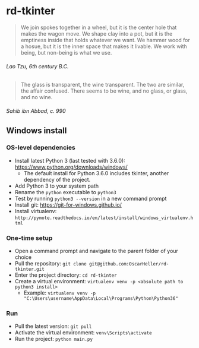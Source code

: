 # rd-tkinter

> We join spokes together in a wheel, but it is the center hole that makes the wagon move. We shape clay into a pot, but it is the emptiness inside that holds whatever we want. We hammer wood for a hosue, but it is the inner space that makes it livable. We work with being, but non-being is what we use.

###### Lao Tzu, 6th century B.C.

> The glass is transparent, the wine transparent. The two are similar, the affair confused. There seems to be wine, and no glass, or glass, and no wine.

###### Sahib ibn Abbad, c. 990

## Windows install

### OS-level dependencies

* Install latest Python 3 (last tested with 3.6.0): https://www.python.org/downloads/windows/ 
  * The default install for Python 3.6.0 includes tkinter, another dependency of the project.
* Add Python 3 to your system path
* Rename the `python` executable to `python3`
* Test by running `python3 --version` in a new command prompt
* Install git: https://git-for-windows.github.io/
* Install virtualenv: `http://pymote.readthedocs.io/en/latest/install/windows_virtualenv.html`

### One-time setup

* Open a command prompt and navigate to the parent folder of your choice
* Pull the repository: `git clone git@github.com:OscarHeller/rd-tkinter.git`
* Enter the project directory: `cd rd-tkinter`
* Create a virtual environment: `virtualenv venv -p <absolute path to python3 install>`
  * Example: `virtualenv venv -p "C:\Users\username\AppData\Local\Programs\Python\Python36"`

### Run

* Pull the latest version: `git pull`
* Activate the virtual environment: `venv\Scripts\activate`
* Run the project: `python main.py`
